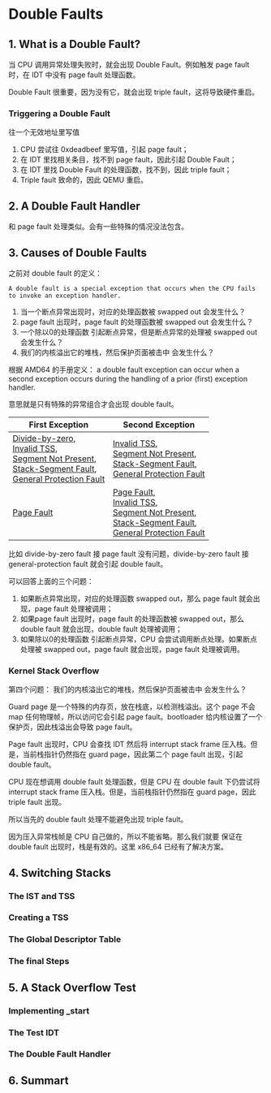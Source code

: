 # Double Faults

## 1. What is a Double Fault?
当 CPU 调用异常处理失败时，就会出现 Double Fault。例如触发 page fault 时，在 IDT 中没有 page fault 处理函数。

Double Fault 很重要，因为没有它，就会出现 triple fault，这将导致硬件重启。
### Triggering a Double Fault
往一个无效地址里写值

1. CPU 尝试往 0xdeadbeef 里写值，引起 page fault；
2. 在 IDT 里找相关条目，找不到 page fault，因此引起 Double Fault；
3. 在 IDT 里找 Double Fault 的处理函数，找不到，因此 triple fault；
4. Triple fault 致命的，因此 QEMU 重启。

## 2. A Double Fault Handler
和 page fault 处理类似。会有一些特殊的情况没法包含。

## 3. Causes of Double Faults

之前对 double fault 的定义：

    A double fault is a special exception that occurs when the CPU fails to invoke an exception handler.

1. 当一个断点异常出现时，对应的处理函数被 swapped out 会发生什么？
2. page fault 出现时，page fault 的处理函数被 swapped out 会发生什么？
3. 一个除以0的处理函数 引起断点异常，但是断点异常的处理被 swapped out 会发生什么？
4. 我们的内核溢出它的堆栈，然后保护页面被击中 会发生什么？

根据 AMD64 的手册定义：
    a double fault exception can occur when a second exception occurs during the handling of a prior (first) exception handler.

意思就是只有特殊的异常组合才会出现 double fault。

<table><thead><tr><th>First Exception</th><th>Second Exception</th></tr></thead><tbody>
<tr><td><a href="https://wiki.osdev.org/Exceptions#Divide-by-zero_Error">Divide-by-zero</a>,<br><a href="https://wiki.osdev.org/Exceptions#Invalid_TSS">Invalid TSS</a>,<br><a href="https://wiki.osdev.org/Exceptions#Segment_Not_Present">Segment Not Present</a>,<br><a href="https://wiki.osdev.org/Exceptions#Stack-Segment_Fault">Stack-Segment Fault</a>,<br><a href="https://wiki.osdev.org/Exceptions#General_Protection_Fault">General Protection Fault</a></td><td><a href="https://wiki.osdev.org/Exceptions#Invalid_TSS">Invalid TSS</a>,<br><a href="https://wiki.osdev.org/Exceptions#Segment_Not_Present">Segment Not Present</a>,<br><a href="https://wiki.osdev.org/Exceptions#Stack-Segment_Fault">Stack-Segment Fault</a>,<br><a href="https://wiki.osdev.org/Exceptions#General_Protection_Fault">General Protection Fault</a></td></tr>
<tr><td><a href="https://wiki.osdev.org/Exceptions#Page_Fault">Page Fault</a></td><td><a href="https://wiki.osdev.org/Exceptions#Page_Fault">Page Fault</a>,<br><a href="https://wiki.osdev.org/Exceptions#Invalid_TSS">Invalid TSS</a>,<br><a href="https://wiki.osdev.org/Exceptions#Segment_Not_Present">Segment Not Present</a>,<br><a href="https://wiki.osdev.org/Exceptions#Stack-Segment_Fault">Stack-Segment Fault</a>,<br><a href="https://wiki.osdev.org/Exceptions#General_Protection_Fault">General Protection Fault</a></td></tr>
</tbody></table>

比如 divide-by-zero fault 接 page fault 没有问题，divide-by-zero fault 接 general-protection fault 就会引起 double fault。

可以回答上面的三个问题：
1. 如果断点异常出现，对应的处理函数 swapped out，那么 page fault 就会出现，page fault 处理被调用；
2. 如果page fault 出现时，page fault 的处理函数被 swapped out，那么 double fault 就会出现，double fault 处理被调用；
3. 如果除以0的处理函数 引起断点异常，CPU 会尝试调用断点处理。如果断点处理被 swapped out，page fault 就会出现，page fault 处理被调用。

### Kernel Stack Overflow
第四个问题：
    我们的内核溢出它的堆栈，然后保护页面被击中 会发生什么？

Guard page 是一个特殊的内存页，放在栈底，以检测栈溢出。这个 page 不会 map 任何物理帧，所以访问它会引起 page fault。bootloader 给内核设置了一个保护页，因此栈溢出会导致 page fault。

Page fault 出现时，CPU 会查找 IDT 然后将 interrupt stack frame 压入栈。但是，当前栈指针仍然指在 guard page，因此第二个 page fault 出现，引起 double fault。

CPU 现在想调用 double fault 处理函数，但是 CPU 在 double fault 下仍尝试将 interrupt stack frame 压入栈。但是，当前栈指针仍然指在 guard page，因此 triple fault 出现。

所以当先的 double fault 处理不能避免出现 triple fault。

因为压入异常栈帧是 CPU 自己做的，所以不能省略。那么我们就要 保证在 double fault 出现时，栈是有效的。这里 x86_64 已经有了解决方案。

## 4. Switching Stacks
### The IST and TSS
### Creating a TSS
### The Global Descriptor Table
### The final Steps
## 5. A Stack Overflow Test
### Implementing _start
### The Test IDT
### The Double Fault Handler
## 6. Summart
